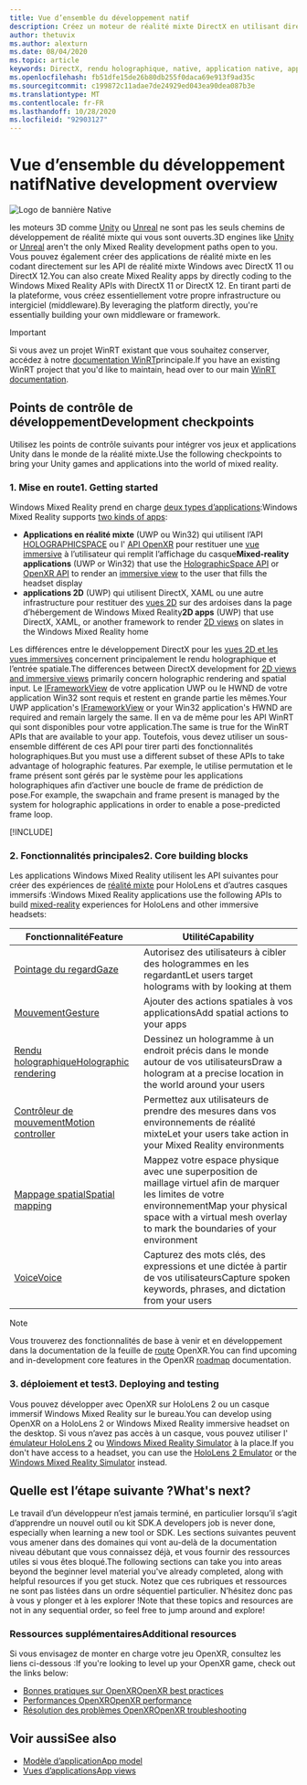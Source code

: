 ```yaml
---
title: Vue d’ensemble du développement natif
description: Créez un moteur de réalité mixte DirectX en utilisant directement les API Windows Mixed Reality.
author: thetuvix
ms.author: alexturn
ms.date: 08/04/2020
ms.topic: article
keywords: DirectX, rendu holographique, native, application native, application WinRT, application WinRT, API de plateforme, moteur personnalisé, intergiciel
ms.openlocfilehash: fb51dfe15de26b80db255f0daca69e913f9ad35c
ms.sourcegitcommit: c199872c11adae7de24929ed043ea90dea087b3e
ms.translationtype: MT
ms.contentlocale: fr-FR
ms.lasthandoff: 10/28/2020
ms.locfileid: "92903127"
---
```

# <a name="native-development-overview"></a><span data-ttu-id="b077a-104">Vue d’ensemble du développement natif</span><span class="sxs-lookup"><span data-stu-id="b077a-104">Native development overview</span></span>

![Logo de bannière Native](../images/native_logo_banner.png)

<span data-ttu-id="b077a-106">les moteurs 3D comme [Unity](../unity/unity-development-overview.md) ou [Unreal](../unreal/unreal-development-overview.md) ne sont pas les seuls chemins de développement de réalité mixte qui vous sont ouverts.</span><span class="sxs-lookup"><span data-stu-id="b077a-106">3D engines like [Unity](../unity/unity-development-overview.md) or [Unreal](../unreal/unreal-development-overview.md) aren't the only Mixed Reality development paths open to you.</span></span> <span data-ttu-id="b077a-107">Vous pouvez également créer des applications de réalité mixte en les codant directement sur les API de réalité mixte Windows avec DirectX 11 ou DirectX 12.</span><span class="sxs-lookup"><span data-stu-id="b077a-107">You can also create Mixed Reality apps by directly coding to the Windows Mixed Reality APIs with DirectX 11 or DirectX 12.</span></span> <span data-ttu-id="b077a-108">En tirant parti de la plateforme, vous créez essentiellement votre propre infrastructure ou intergiciel (middleware).</span><span class="sxs-lookup"><span data-stu-id="b077a-108">By leveraging the platform directly, you're essentially building your own middleware or framework.</span></span> 

> [!IMPORTANT]
> <span data-ttu-id="b077a-109">Si vous avez un projet WinRT existant que vous souhaitez conserver, accédez à notre [documentation WinRT](creating-a-holographic-directx-project.md)principale.</span><span class="sxs-lookup"><span data-stu-id="b077a-109">If you have an existing WinRT project that you'd like to maintain, head over to our main [WinRT documentation](creating-a-holographic-directx-project.md).</span></span> 

## <a name="development-checkpoints"></a><span data-ttu-id="b077a-110">Points de contrôle de développement</span><span class="sxs-lookup"><span data-stu-id="b077a-110">Development checkpoints</span></span>

<span data-ttu-id="b077a-111">Utilisez les points de contrôle suivants pour intégrer vos jeux et applications Unity dans le monde de la réalité mixte.</span><span class="sxs-lookup"><span data-stu-id="b077a-111">Use the following checkpoints to bring your Unity games and applications into the world of mixed reality.</span></span>

### <a name="1-getting-started"></a><span data-ttu-id="b077a-112">1. Mise en route</span><span class="sxs-lookup"><span data-stu-id="b077a-112">1. Getting started</span></span>

<span data-ttu-id="b077a-113">Windows Mixed Reality prend en charge [deux types d’applications](../../design/app-views.md):</span><span class="sxs-lookup"><span data-stu-id="b077a-113">Windows Mixed Reality supports [two kinds of apps](../../design/app-views.md):</span></span>
* <span data-ttu-id="b077a-114">**Applications en réalité mixte** (UWP ou Win32) qui utilisent l’API [HOLOGRAPHICSPACE](getting-a-holographicspace.md) ou l' [API OpenXR](openxr.md) pour restituer une [vue immersive](../../design/app-views.md) à l’utilisateur qui remplit l’affichage du casque</span><span class="sxs-lookup"><span data-stu-id="b077a-114">**Mixed-reality applications** (UWP or Win32) that use the [HolographicSpace API](getting-a-holographicspace.md) or [OpenXR API](openxr.md) to render an [immersive view](../../design/app-views.md) to the user that fills the headset display</span></span>
* <span data-ttu-id="b077a-115">**applications 2D** (UWP) qui utilisent DirectX, XAML ou une autre infrastructure pour restituer des [vues 2D](../../design/app-views.md#2d-views) sur des ardoises dans la page d’hébergement de Windows Mixed Reality</span><span class="sxs-lookup"><span data-stu-id="b077a-115">**2D apps** (UWP) that use DirectX, XAML, or another framework to render [2D views](../../design/app-views.md#2d-views) on slates in the Windows Mixed Reality home</span></span>

<span data-ttu-id="b077a-116">Les différences entre le développement DirectX pour les [vues 2D et les vues immersives](../../design/app-views.md) concernent principalement le rendu holographique et l’entrée spatiale.</span><span class="sxs-lookup"><span data-stu-id="b077a-116">The differences between DirectX development for [2D views and immersive views](../../design/app-views.md) primarily concern holographic rendering and spatial input.</span></span> <span data-ttu-id="b077a-117">Le [IFrameworkView](https://msdn.microsoft.com/library/windows/apps/windows.applicationmodel.core.iframeworkview.aspx) de votre application UWP ou le HWND de votre application Win32 sont requis et restent en grande partie les mêmes.</span><span class="sxs-lookup"><span data-stu-id="b077a-117">Your UWP application's [IFrameworkView](https://msdn.microsoft.com/library/windows/apps/windows.applicationmodel.core.iframeworkview.aspx) or your Win32 application's HWND are required and remain largely the same.</span></span> <span data-ttu-id="b077a-118">Il en va de même pour les API WinRT qui sont disponibles pour votre application.</span><span class="sxs-lookup"><span data-stu-id="b077a-118">The same is true for the WinRT APIs that are available to your app.</span></span> <span data-ttu-id="b077a-119">Toutefois, vous devez utiliser un sous-ensemble différent de ces API pour tirer parti des fonctionnalités holographiques.</span><span class="sxs-lookup"><span data-stu-id="b077a-119">But you must use a different subset of these APIs to take advantage of holographic features.</span></span> <span data-ttu-id="b077a-120">Par exemple, le utilise permutation et le frame présent sont gérés par le système pour les applications holographiques afin d’activer une boucle de frame de prédiction de pose.</span><span class="sxs-lookup"><span data-stu-id="b077a-120">For example, the swapchain and frame present is managed by the system for holographic applications in order to enable a pose-predicted frame loop.</span></span>

[!INCLUDE[](../includes/native-getting-started.md)]

### <a name="2-core-building-blocks"></a><span data-ttu-id="b077a-121">2. Fonctionnalités principales</span><span class="sxs-lookup"><span data-stu-id="b077a-121">2. Core building blocks</span></span>

<span data-ttu-id="b077a-122">Les applications Windows Mixed Reality utilisent les API suivantes pour créer des expériences de [réalité mixte](../../discover/mixed-reality.md) pour HoloLens et d’autres casques immersifs :</span><span class="sxs-lookup"><span data-stu-id="b077a-122">Windows Mixed Reality applications use the following APIs to build [mixed-reality](../../discover/mixed-reality.md) experiences for HoloLens and other immersive headsets:</span></span>

|  <span data-ttu-id="b077a-123">Fonctionnalité</span><span class="sxs-lookup"><span data-stu-id="b077a-123">Feature</span></span>  |  <span data-ttu-id="b077a-124">Utilité</span><span class="sxs-lookup"><span data-stu-id="b077a-124">Capability</span></span>  |
| --- | --- |
| [<span data-ttu-id="b077a-125">Pointage du regard</span><span class="sxs-lookup"><span data-stu-id="b077a-125">Gaze</span></span>](../../design/gaze-and-commit.md) | <span data-ttu-id="b077a-126">Autorisez des utilisateurs à cibler des hologrammes en les regardant</span><span class="sxs-lookup"><span data-stu-id="b077a-126">Let users target holograms with by looking at them</span></span> |
| [<span data-ttu-id="b077a-127">Mouvement</span><span class="sxs-lookup"><span data-stu-id="b077a-127">Gesture</span></span>](../../design/gaze-and-commit.md#composite-gestures) | <span data-ttu-id="b077a-128">Ajouter des actions spatiales à vos applications</span><span class="sxs-lookup"><span data-stu-id="b077a-128">Add spatial actions to your apps</span></span> |
| [<span data-ttu-id="b077a-129">Rendu holographique</span><span class="sxs-lookup"><span data-stu-id="b077a-129">Holographic rendering</span></span>](../platform-capabilities-and-apis/rendering.md) | <span data-ttu-id="b077a-130">Dessinez un hologramme à un endroit précis dans le monde autour de vos utilisateurs</span><span class="sxs-lookup"><span data-stu-id="b077a-130">Draw a hologram at a precise location in the world around your users</span></span> |
| [<span data-ttu-id="b077a-131">Contrôleur de mouvement</span><span class="sxs-lookup"><span data-stu-id="b077a-131">Motion controller</span></span>](../../design/motion-controllers.md) | <span data-ttu-id="b077a-132">Permettez aux utilisateurs de prendre des mesures dans vos environnements de réalité mixte</span><span class="sxs-lookup"><span data-stu-id="b077a-132">Let your users take action in your Mixed Reality environments</span></span> |
| [<span data-ttu-id="b077a-133">Mappage spatial</span><span class="sxs-lookup"><span data-stu-id="b077a-133">Spatial mapping</span></span>](../../design/spatial-mapping.md) | <span data-ttu-id="b077a-134">Mappez votre espace physique avec une superposition de maillage virtuel afin de marquer les limites de votre environnement</span><span class="sxs-lookup"><span data-stu-id="b077a-134">Map your physical space with a virtual mesh overlay to mark the boundaries of your environment</span></span> |
| [<span data-ttu-id="b077a-135">Voice</span><span class="sxs-lookup"><span data-stu-id="b077a-135">Voice</span></span>](../../design/voice-input.md) | <span data-ttu-id="b077a-136">Capturez des mots clés, des expressions et une dictée à partir de vos utilisateurs</span><span class="sxs-lookup"><span data-stu-id="b077a-136">Capture spoken keywords, phrases, and dictation from your users</span></span> |
 
> [!NOTE]
> <span data-ttu-id="b077a-137">Vous trouverez des fonctionnalités de base à venir et en développement dans la documentation de la feuille de [route](openxr.md#roadmap) OpenXR.</span><span class="sxs-lookup"><span data-stu-id="b077a-137">You can find upcoming and in-development core features in the OpenXR [roadmap](openxr.md#roadmap) documentation.</span></span>

### <a name="3-deploying-and-testing"></a><span data-ttu-id="b077a-138">3. déploiement et test</span><span class="sxs-lookup"><span data-stu-id="b077a-138">3. Deploying and testing</span></span>

<span data-ttu-id="b077a-139">Vous pouvez développer avec OpenXR sur HoloLens 2 ou un casque immersif Windows Mixed Reality sur le bureau.</span><span class="sxs-lookup"><span data-stu-id="b077a-139">You can develop using OpenXR on a HoloLens 2 or Windows Mixed Reality immersive headset on the desktop.</span></span>  <span data-ttu-id="b077a-140">Si vous n’avez pas accès à un casque, vous pouvez utiliser l' [émulateur HoloLens 2](../platform-capabilities-and-apis/using-the-hololens-emulator.md) ou [Windows Mixed Reality Simulator](../platform-capabilities-and-apis/using-the-windows-mixed-reality-simulator.md) à la place.</span><span class="sxs-lookup"><span data-stu-id="b077a-140">If you don't have access to a headset, you can use the [HoloLens 2 Emulator](../platform-capabilities-and-apis/using-the-hololens-emulator.md) or the [Windows Mixed Reality Simulator](../platform-capabilities-and-apis/using-the-windows-mixed-reality-simulator.md) instead.</span></span>

## <a name="whats-next"></a><span data-ttu-id="b077a-141">Quelle est l’étape suivante ?</span><span class="sxs-lookup"><span data-stu-id="b077a-141">What's next?</span></span>

<span data-ttu-id="b077a-142">Le travail d’un développeur n’est jamais terminé, en particulier lorsqu’il s’agit d’apprendre un nouvel outil ou kit SDK.</span><span class="sxs-lookup"><span data-stu-id="b077a-142">A developers job is never done, especially when learning a new tool or SDK.</span></span> <span data-ttu-id="b077a-143">Les sections suivantes peuvent vous amener dans des domaines qui vont au-delà de la documentation niveau débutant que vous connaissez déjà, et vous fournir des ressources utiles si vous êtes bloqué.</span><span class="sxs-lookup"><span data-stu-id="b077a-143">The following sections can take you into areas beyond the beginner level material you've already completed, along with helpful resources if you get stuck.</span></span> <span data-ttu-id="b077a-144">Notez que ces rubriques et ressources ne sont pas listées dans un ordre séquentiel particulier. N’hésitez donc pas à vous y plonger et à les explorer !</span><span class="sxs-lookup"><span data-stu-id="b077a-144">Note that these topics and resources are not in any sequential order, so feel free to jump around and explore!</span></span>

### <a name="additional-resources"></a><span data-ttu-id="b077a-145">Ressources supplémentaires</span><span class="sxs-lookup"><span data-stu-id="b077a-145">Additional resources</span></span>

<span data-ttu-id="b077a-146">Si vous envisagez de monter en charge votre jeu OpenXR, consultez les liens ci-dessous :</span><span class="sxs-lookup"><span data-stu-id="b077a-146">If you're looking to level up your OpenXR game, check out the links below:</span></span>

* [<span data-ttu-id="b077a-147">Bonnes pratiques sur OpenXR</span><span class="sxs-lookup"><span data-stu-id="b077a-147">OpenXR best practices</span></span>](openxr-best-practices.md)
* [<span data-ttu-id="b077a-148">Performances OpenXR</span><span class="sxs-lookup"><span data-stu-id="b077a-148">OpenXR performance</span></span>](openxr-performance.md)
* [<span data-ttu-id="b077a-149">Résolution des problèmes OpenXR</span><span class="sxs-lookup"><span data-stu-id="b077a-149">OpenXR troubleshooting</span></span>](openxr-troubleshooting.md)

## <a name="see-also"></a><span data-ttu-id="b077a-150">Voir aussi</span><span class="sxs-lookup"><span data-stu-id="b077a-150">See also</span></span>
* [<span data-ttu-id="b077a-151">Modèle d’application</span><span class="sxs-lookup"><span data-stu-id="b077a-151">App model</span></span>](../../design/app-model.md)
* [<span data-ttu-id="b077a-152">Vues d’applications</span><span class="sxs-lookup"><span data-stu-id="b077a-152">App views</span></span>](../../design/app-views.md)
